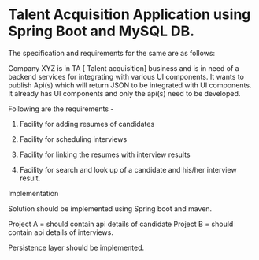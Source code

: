 # Talent Acquisition Application using Spring Boot and MySQL DB.

The specification and requirements for the same are as follows:

Company XYZ is in TA [ Talent acquisition] business and is in need of a backend services for integrating with various UI components. It wants to publish Api(s) which will return JSON to be integrated with UI components. It already has UI components and only the api(s) need to be developed.

Following are the requirements -

1. Facility for adding resumes of candidates

2. Facility for scheduling interviews

3. Facility for linking the resumes with interview results

4. Facility for search and look up of a candidate and his/her interview result.

Implementation

Solution should be implemented using Spring boot and maven.

Project A = should contain api details of candidate 
Project B = should contain api details of interviews.

Persistence layer should be implemented.